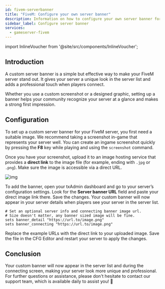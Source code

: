 ```yaml
---
id: fivem-serverbanner
title: "FiveM: Configure your own server banner"
description: Information on how to configure your own server banner for your FiveM server from ZAP-Hosting - ZAP-Hosting.com documentation
sidebar_label: Configure server banner
services:
  - gameserver-fivem
---
```


import InlineVoucher from '@site/src/components/InlineVoucher';

## Introduction

A custom server banner is a simple but effective way to make your FiveM server stand out. It gives your server a unique look in the server list and adds a professional touch when players connect. 

Whether you use a custom screenshot or a designed graphic, setting up a banner helps your community recognize your server at a glance and makes a strong first impression.

<InlineVoucher />



## Configuration

To set up a custom server banner for your FiveM server, you first need a suitable image. We recommend taking a screenshot in-game that represents your server well. You can create an ingame screenshot quickly by pressing the **F8** key while playing and using the `screenshot` command.

Once you have your screenshot, upload it to an image hosting service that provides a **direct link** to the image file (for example, ending with `.jpg` or `.png`). Make sure the image is accessible via a direct URL. 

![img](https://screensaver01.zap-hosting.com/index.php/s/4sCEeKkyGEm3EXd/preview) 

To add the banner, open your txAdmin dashboard and go to your server’s configuration settings. Look for the **Server banner URL** field and paste your direct image link there. Save the changes. Your custom banner will now appear in your server details when players see your server in the server list.

```
# Set an optional server info and connecting banner image url.
# Size doesn't matter, any banner sized image will be fine.
sets banner_detail "https://url.to/image.png"
sets banner_connecting "https://url.to/image.png"
```

Replace the example URLs with the direct link to your uploaded image. Save the file in the CFG Editor and restart your server to apply the changes.



## Conclusion

Your custom banner will now appear in the server list and during the connecting screen, making your server look more unique and professional. For further questions or assistance, please don't hesitate to contact our support team, which is available daily to assist you! 🙂
